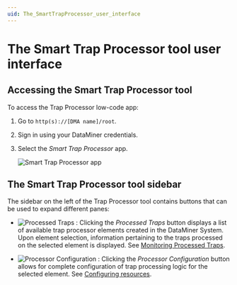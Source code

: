 ```yaml
---
uid: The_SmartTrapProcessor_user_interface
---
```


# The Smart Trap Processor tool user interface

## Accessing the Smart Trap Processor tool

To access the Trap Processor low-code app:

1. Go to `http(s)://[DMA name]/root`.

1. Sign in using your DataMiner credentials.

1. Select the *Smart Trap Processor* app.

   ![Smart Trap Processor app](~/user-guide/images/TrapProcessor_Access.png)

## The Smart Trap Processor tool sidebar

The sidebar on the left of the Trap Processor tool contains buttons that can be used to expand different panes:

- ![Processed Traps](~/user-guide/images/TrapProcessor_ProcessedTrapsIcon.png) : Clicking the *Processed Traps* button displays a list of available trap processor elements created in the DataMiner System. Upon element selection, information pertaining to the traps processed on the selected element is displayed. See [Monitoring Processed Traps](xref:Monitoring_Processed_Traps).

- ![Processor Configuration](~/user-guide/images/TrapProcessor_ProcessorConfigIcon.png) : Clicking the *Processor Configuration* button allows for complete configuration of trap processing logic for the selected element. See [Configuring resources](xref:Processor_configuration).
